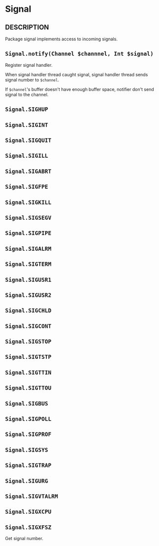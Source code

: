 # Signal

## DESCRIPTION

Package signal implements access to incoming signals.

## `Signal.notify(Channel $channnel, Int $signal)`

Register signal handler.

When signal handler thread caught signal, signal handler thread sends signal number to `$channel`.

If `$channel`'s buffer doesn't have enough buffer space, notifier don't send signal to the channel.

## `Signal.SIGHUP`
## `Signal.SIGINT`
## `Signal.SIGQUIT`
## `Signal.SIGILL`
## `Signal.SIGABRT`
## `Signal.SIGFPE`
## `Signal.SIGKILL`
## `Signal.SIGSEGV`
## `Signal.SIGPIPE`
## `Signal.SIGALRM`
## `Signal.SIGTERM`
## `Signal.SIGUSR1`
## `Signal.SIGUSR2`
## `Signal.SIGCHLD`
## `Signal.SIGCONT`
## `Signal.SIGSTOP`
## `Signal.SIGTSTP`
## `Signal.SIGTTIN`
## `Signal.SIGTTOU`
## `Signal.SIGBUS`
## `Signal.SIGPOLL`
## `Signal.SIGPROF`
## `Signal.SIGSYS`
## `Signal.SIGTRAP`
## `Signal.SIGURG`
## `Signal.SIGVTALRM`
## `Signal.SIGXCPU`
## `Signal.SIGXFSZ`

Get signal number.


